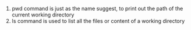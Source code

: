 1. pwd command is just as the name suggest, to print out the path of the current working directory
2. ls command is used to list all the files or content of a working directory
